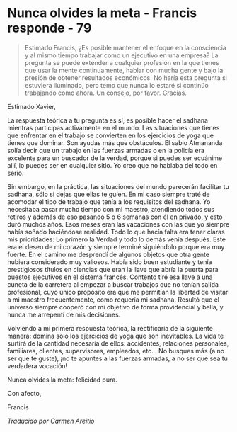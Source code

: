 # Nunca olvides la meta - Francis responde - 79

>Estimado Francis, ¿Es posible mantener el enfoque en la consciencia y al mismo tiempo trabajar como un ejecutivo en una empresa? La pregunta se puede extender a cualquier profesión en la que tienes que usar la mente continuamente, hablar con mucha gente y bajo la presión de obtener resultados económicos. No haría esta pregunta si estuviera iluminado, pero temo que nunca lo estaré si continúo trabajando como ahora. Un consejo, por favor. Gracias.

Estimado Xavier,

La respuesta teórica a tu pregunta es sí, es posible hacer el sadhana mientras participas activamente en el mundo. Las situaciones que tienes que enfrentar en el trabajo se convierten en los ejercicios de yoga que tienes que dominar. Son ayudas más que obstáculos. El sabio Atmananda solía decir que un trabajo en las fuerzas armadas o en la policía era excelente para un buscador de la verdad, porque si puedes ser ecuánime allí, lo puedes ser en cualquier sitio. Yo creo que no hablaba del todo en serio.

Sin embargo, en la práctica, las situaciones del mundo parecerán facilitar tu sadhana, sólo si dejas que ellas te guíen. En mi caso siempre traté de acomodar el tipo de trabajo que tenía a los requisitos del sadhana. Yo necesitaba pasar mucho tiempo con mi maestro, atendiendo todos sus retiros y además de eso pasando 5 o 6 semanas con él en privado, y esto duró muchos años. Esos meses eran las vacaciones con las que yo siempre había soñado haciéndose realidad. Todo lo que hacía falta era tener claras mis prioridades: Lo primero la Verdad y todo lo demás venía después. Este era el deseo de mi corazón y siempre terminé siguiéndolo porque era muy fuerte. En el camino me desprendí de algunos objetos que otra gente hubiera considerado muy valiosos. Había sido buen estudiante y tenía prestigiosos títulos en ciencias que eran la llave que abría la puerta para puestos ejecutivos en el sistema francés. Contento tiré esa llave a una cuneta de la carretera al empezar a buscar trabajos que no tenían salida profesional, cuyo único propósito era que me permitían la libertad de visitar a mi maestro frecuentemente, como requería mi sadhana. Resultó que el universo siempre cooperó con mi objetivo de forma providencial y bella, y nunca me arrepentí de mis decisiones.

Volviendo a mi primera respuesta teórica, la rectificaría de la siguiente manera: domina sólo los ejercicios de yoga que son inevitables. La vida te surtirá de la cantidad necesaria de ellos: accidentes, relaciones personales, familiares, clientes, supervisores, empleados, etc… No busques más (a no ser que te guste), ¡no te apuntes a las fuerzas armadas, a no ser que sea tu verdadera vocación!

Nunca olvides la meta: felicidad pura.

Con afecto,

Francis

_Traducido por Carmen Areitio_

